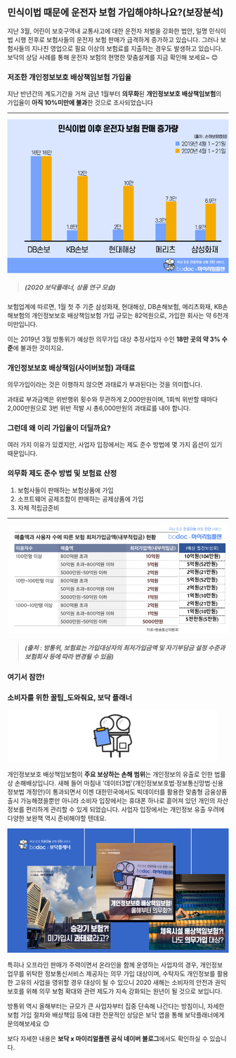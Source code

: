 ## 민식이법 때문에 운전자 보험 가입해야하나요?(보장분석)

지난 3월, 어린이 보호구역내 교통사고에 대한 운전자 처벌을 강화한 법안, 일명 민식이법 시행 전후로 보험사들의 운전자 보험 판매가 급격하게 증가하고 있습니다. 그러나 보험사들의 지나친 영업으로 필요 이상의 보험료를 지출하는 경우도 발생하고 있습니다. 보닥의 상담 사례를 통해 운전자 보험의 현명한 맞춤설계를 지금 확인해 보세요~ 😊

### 저조한 개인정보보호 배상책임보험 가입율

지난 반년간의 계도기간을 거쳐 금년 1월부터 **의무화**된 **개인정보보호 배상책임보험**의 가입율이 **아직 10%미만에 불과**한 것으로 조사되었습니다

---------------------------------------

![alt img](https://raw.githubusercontent.com/aijinet/doctor-contents/master/contents/202005/200507/200507_민식이법1.png)
> ##### (2020 보닥플래너, 상품 연구 모습)

보험업계에 따르면, 1월 첫 주 기준 삼성화재, 현대해상, DB손해보험, 메리츠화재, KB손해보험의 개인정보보호 배상책임보험 가입 규모는 82억원으로, 가입한 회사는 약 6천개 미만입니다.

이는 2019년 3월 방통위가 예상한 의무가입 대상 추정사업자 수인 **18만 곳의 약 3% 수준**에 불과한 것이지요.

### 개인정보보호 배상책임(사이버보험) 과태료

의무가입이라는 것은 이행하지 않으면 과태료가 부과된다는 것을 의미합니다.

과태료 부과금액은 위반행위 횟수와 무관하게 2,000만원이며, 1회씩 위반할 때마다 2,000만원으로 3번 위반 적발 시 총6,000만원의 과태료를 내야 합니다.

### 그런데 왜 이리 가입율이 더딜까요?

여러 가지 이유가 있겠지만, 사업자 입장에서는 제도 준수 방법에 몇 가지 옵션이 있기 때문입니다.

### 의무화 제도 준수 방법 및 보험료 산정
1. 보험사들이 판매하는 보험상품에 가입
2. 소프트웨어 공제조합이 판매하는 공제상품에 가입
3. 자체 적립금준비

---------------------------------------

![alt img](https://raw.githubusercontent.com/aijinet/doctor-contents/master/contents/202001/200120-5/5_빅데이터_개인정보보호_배상책임보험_의무가입_보험료_및_과태료_02.png)
> ##### (출처 : 방통위, 보험료는 가입대상자의 최저가입금액 및 자기부담금 설정 수준과 보험회사 등에 따라 변경될 수 있음)

### 여기서 잠깐! 
### 소비자를 위한 꿀팁_도와줘요, 보닥 플래너
![alt img](https://raw.githubusercontent.com/aijinet/doctor-contents/master/contents/common/bodoc-basic.png)

개인정보보호 배상책임보험이 **주요 보상하는 손해 범위**는 개인정보의 유출로 인한 법률상 손해배상입니다. 새해 들어 마침내 '데이터3법'(개인정보보호법·정보통신망법·신용정보법 개정안)이 통과되면서 이젠 대한민국에서도 빅데이터를 활용한 맞춤형 금융상품출시 가능해졌을뿐만 아니라 소비자 입장에서는 휴대폰 하나로 흩어져 있던 개인의 자산 정보를 편리하게 관리할 수 있게 되었습니다. 사업자 입장에서는 개인정보 유출 우려에 다양한 보완책 역시 준비해야할 텐데요.

![alt img](https://raw.githubusercontent.com/aijinet/doctor-contents/master/contents/202001/200120-5/5_빅데이터_개인정보보호_배상책임보험_의무가입_보험료_및_과태료_04.png)

특히나 오프라인 판매가 주력이면서 온라인을 함께 운영하는 사업자의 경우, 개인정보 업무를 위탁한 정보통신서비스 제공자는 의무 가입 대상이며, 수탁자도 개인정보를 활용한 고유의 사업을 영위할 경우 대상이 될 수 있으니 2020 새해는 소비자의 안전과 권익 보호를 위해 의무 보험 확대와 관련 제도가 지속 강화되는 원년이 될 것으로 보입니다.

방통위 역시 올해부터는 규모가 큰 사업자부터 집중 단속해 나간다는 방침이니, 자세한 보험 가입 절차와 배상책임 등에 대한 전문적인 상담은 보닥 앱을 통해 보닥플래너에게 문의해보세요 😊

보다 자세한 내용은 **보닥 x 마이리얼플랜 공식 네이버 블로그**에서도 확인하실 수 있습니다.
